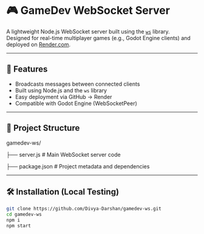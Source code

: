# 🎮 GameDev WebSocket Server

A lightweight Node.js WebSocket server built using the [`ws`](https://github.com/websockets/ws) library.  
Designed for real-time multiplayer games (e.g., Godot Engine clients) and deployed on [Render.com](https://render.com/).

---

## 🚀 Features

- Broadcasts messages between connected clients
- Built using Node.js and the `ws` library
- Easy deployment via GitHub → Render
- Compatible with Godot Engine (WebSocketPeer)

---

## 📁 Project Structure
gamedev-ws/

├── server.js # Main WebSocket server code

├── package.json # Project metadata and dependencies

---

## 🛠️ Installation (Local Testing)

```bash
git clone https://github.com/Divya-Darshan/gamedev-ws.git
cd gamedev-ws
npm i
npm start
```